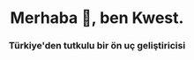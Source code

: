 <h1 align="center">Merhaba 👋, ben Kwest.</h1>
<h3 align="center">Türkiye'den tutkulu bir ön uç geliştiricisi</h3>


